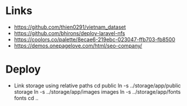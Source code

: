 # Links
- https://github.com/thien0291/vietnam_dataset
- https://github.com/bhirons/deploy-laravel-nfs
- https://coolors.co/palette/8ecae6-219ebc-023047-ffb703-fb8500
- https://demos.onepagelove.com/html/seo-company/

# Deploy
- Link storage using relative paths
    cd public
    ln -s ../storage/app/public storage
    ln -s ../storage/app/images images
    ln -s ../storage/app/fonts fonts
    cd ..